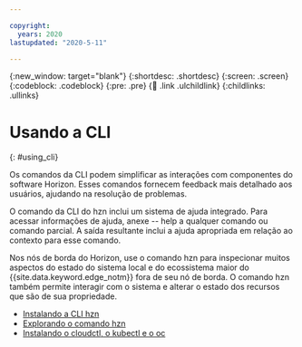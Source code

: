 ```yaml
---

copyright:
  years: 2020
lastupdated: "2020-5-11"

---
```


{:new_window: target="blank"}
{:shortdesc: .shortdesc}
{:screen: .screen}
{:codeblock: .codeblock}
{:pre: .pre}
{:child: .link .ulchildlink}
{:childlinks: .ullinks}

# Usando a CLI
{: #using_cli}

Os comandos da CLI podem simplificar as interações com componentes do software Horizon. Esses comandos fornecem feedback mais detalhado aos usuários, ajudando na resolução de problemas.

O comando da CLI do hzn inclui um sistema de ajuda integrado. Para acessar informações de ajuda, anexe -- help a qualquer comando ou comando parcial. A saída resultante inclui a ajuda apropriada em relação ao contexto para esse comando.

Nos nós de borda do Horizon, use o comando hzn para inspecionar muitos aspectos do estado do sistema local e do ecossistema maior do {{site.data.keyword.edge_notm}} fora de seu nó de borda. O comando hzn também permite interagir com o sistema e alterar o estado dos recursos que são de sua propriedade.

* [Instalando a CLI hzn](../installing/hzn_cli.md)
* [Explorando o comando hzn](../installing/exploring_hzn.md)
* [Instalando o cloudctl, o kubectl e o oc](../installing/cloudctl_oc_cli.md)

